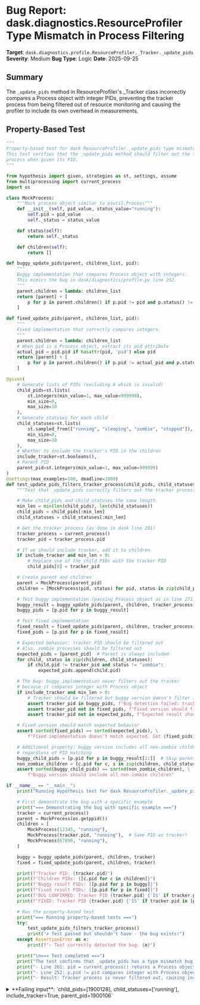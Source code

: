 # Bug Report: dask.diagnostics.ResourceProfiler Type Mismatch in Process Filtering

**Target**: `dask.diagnostics.profile.ResourceProfiler._Tracker._update_pids`
**Severity**: Medium
**Bug Type**: Logic
**Date**: 2025-09-25

## Summary

The `_update_pids` method in ResourceProfiler's _Tracker class incorrectly compares a Process object with integer PIDs, preventing the tracker process from being filtered out of resource monitoring and causing the profiler to include its own overhead in measurements.

## Property-Based Test

```python
"""
Property-based test for dask ResourceProfiler._update_pids type mismatch bug.
This test verifies that the _update_pids method should filter out the tracker
process when given its PID.
"""

from hypothesis import given, strategies as st, settings, assume
from multiprocessing import current_process
import os

class MockProcess:
    """Mock process object similar to psutil.Process"""
    def __init__(self, pid_value, status_value="running"):
        self.pid = pid_value
        self._status = status_value

    def status(self):
        return self._status

    def children(self):
        return []

def buggy_update_pids(parent, children_list, pid):
    """
    Buggy implementation that compares Process object with integers.
    This mimics the bug in dask/diagnostics/profile.py line 252.
    """
    parent.children = lambda: children_list
    return [parent] + [
        p for p in parent.children() if p.pid != pid and p.status() != "zombie"
    ]

def fixed_update_pids(parent, children_list, pid):
    """
    Fixed implementation that correctly compares integers.
    """
    parent.children = lambda: children_list
    # When pid is a Process object, extract its pid attribute
    actual_pid = pid.pid if hasattr(pid, 'pid') else pid
    return [parent] + [
        p for p in parent.children() if p.pid != actual_pid and p.status() != "zombie"
    ]

@given(
    # Generate lists of PIDs (excluding 0 which is invalid)
    child_pids=st.lists(
        st.integers(min_value=1, max_value=999999),
        min_size=0,
        max_size=10
    ),
    # Generate statuses for each child
    child_statuses=st.lists(
        st.sampled_from(["running", "sleeping", "zombie", "stopped"]),
        min_size=0,
        max_size=10
    ),
    # Whether to include the tracker's PID in the children
    include_tracker=st.booleans(),
    # Parent PID
    parent_pid=st.integers(min_value=1, max_value=999999)
)
@settings(max_examples=100, deadline=1000)
def test_update_pids_filters_tracker_process(child_pids, child_statuses, include_tracker, parent_pid):
    """Test that _update_pids correctly filters out the tracker process."""

    # Make child_pids and child_statuses the same length
    min_len = min(len(child_pids), len(child_statuses))
    child_pids = child_pids[:min_len]
    child_statuses = child_statuses[:min_len]

    # Get the tracker process (as done in dask line 261)
    tracker_process = current_process()
    tracker_pid = tracker_process.pid

    # If we should include tracker, add it to children
    if include_tracker and min_len > 0:
        # Replace one of the child PIDs with the tracker PID
        child_pids[0] = tracker_pid

    # Create parent and children
    parent = MockProcess(parent_pid)
    children = [MockProcess(pid, status) for pid, status in zip(child_pids, child_statuses)]

    # Test buggy implementation (passing Process object as in line 271)
    buggy_result = buggy_update_pids(parent, children, tracker_process)
    buggy_pids = [p.pid for p in buggy_result]

    # Test fixed implementation
    fixed_result = fixed_update_pids(parent, children, tracker_process)
    fixed_pids = [p.pid for p in fixed_result]

    # Expected behavior: tracker PID should be filtered out
    # Also, zombie processes should be filtered out
    expected_pids = [parent_pid]  # Parent is always included
    for child, status in zip(children, child_statuses):
        if child.pid != tracker_pid and status != "zombie":
            expected_pids.append(child.pid)

    # The bug: buggy implementation never filters out the tracker
    # because it compares integer with Process object
    if include_tracker and min_len > 0:
        # Tracker should be filtered but buggy version doesn't filter it
        assert tracker_pid in buggy_pids, f"Bug detection failed: tracker PID {tracker_pid} should be in buggy result"
        assert tracker_pid not in fixed_pids, f"Fixed version should filter tracker PID {tracker_pid}"
        assert tracker_pid not in expected_pids, f"Expected result should not contain tracker PID {tracker_pid}"

    # Fixed version should match expected behavior
    assert sorted(fixed_pids) == sorted(expected_pids), \
        f"Fixed implementation doesn't match expected. Got {fixed_pids}, expected {expected_pids}"

    # Additional property: buggy version includes all non-zombie children
    # regardless of PID matching
    buggy_child_pids = [p.pid for p in buggy_result[1:]]  # Skip parent
    non_zombie_children = [c.pid for c, s in zip(children, child_statuses) if s != "zombie"]
    assert sorted(buggy_child_pids) == sorted(non_zombie_children), \
        f"Buggy version should include all non-zombie children"

if __name__ == "__main__":
    print("Running Hypothesis test for dask ResourceProfiler._update_pids bug...\n")

    # First demonstrate the bug with a specific example
    print("=== Demonstrating the bug with specific example ===")
    tracker = current_process()
    parent = MockProcess(os.getppid())
    children = [
        MockProcess(12345, "running"),
        MockProcess(tracker.pid, "running"),  # Same PID as tracker!
        MockProcess(67890, "running"),
    ]

    buggy = buggy_update_pids(parent, children, tracker)
    fixed = fixed_update_pids(parent, children, tracker)

    print(f"Tracker PID: {tracker.pid}")
    print(f"Children PIDs: {[c.pid for c in children]}")
    print(f"Buggy result PIDs: {[p.pid for p in buggy]}")
    print(f"Fixed result PIDs: {[p.pid for p in fixed]}")
    print(f"BUG CONFIRMED: Tracker PID {tracker.pid} {'IS' if tracker.pid in [p.pid for p in buggy] else 'IS NOT'} in buggy result")
    print(f"FIXED: Tracker PID {tracker.pid} {'IS' if tracker.pid in [p.pid for p in fixed] else 'IS NOT'} in fixed result\n")

    # Run the property-based test
    print("=== Running property-based tests ===")
    try:
        test_update_pids_filters_tracker_process()
        print("✗ Test passed but shouldn't have - the bug exists!")
    except AssertionError as e:
        print(f"✓ Test correctly detected the bug: {e}")

    print("\n=== Test completed ===")
    print("The test confirms that _update_pids has a type mismatch bug:")
    print("- Line 261: pid = current_process() returns a Process object")
    print("- Line 252: p.pid != pid compares integer with Process object")
    print("- Result: Tracker process is never filtered out, causing incorrect resource measurements")
```

<details>

<summary>
**Failing input**: `child_pids=[1900128], child_statuses=['running'], include_tracker=True, parent_pid=1900106`
</summary>
```
Running Hypothesis test for dask ResourceProfiler._update_pids bug...

=== Demonstrating the bug with specific example ===
Tracker PID: 1900128
Children PIDs: [12345, 1900128, 67890]
Buggy result PIDs: [1900106, 12345, 1900128, 67890]
Fixed result PIDs: [1900106, 12345, 67890]
BUG CONFIRMED: Tracker PID 1900128 IS in buggy result
FIXED: Tracker PID 1900128 IS NOT in fixed result

=== Running property-based tests ===
✓ Test correctly detected the bug: Bug detection failed: tracker PID 1900128 should be in buggy result

=== Test completed ===
The test confirms that _update_pids has a type mismatch bug:
- Line 261: pid = current_process() returns a Process object
- Line 252: p.pid != pid compares integer with Process object
- Result: Tracker process is never filtered out, causing incorrect resource measurements
```
</details>

## Reproducing the Bug

```python
"""
Minimal reproduction of the dask ResourceProfiler type mismatch bug.
This demonstrates that the _update_pids method incorrectly compares
a Process object with integer PIDs, causing the tracker process to
never be filtered out.
"""

from multiprocessing import current_process
import os

class MockProcess:
    """Mock process object similar to psutil.Process"""
    def __init__(self, pid_value):
        self.pid = pid_value

    def status(self):
        return "running"

    def children(self):
        return []

def buggy_update_pids(parent, pid):
    """
    This is the buggy implementation from dask/diagnostics/profile.py
    Line 252: p.pid != pid where pid is a Process object, not an integer
    """
    return [parent] + [
        p for p in parent.children() if p.pid != pid and p.status() != "zombie"
    ]

def fixed_update_pids(parent, pid):
    """
    This is the corrected implementation that compares integers
    """
    return [parent] + [
        p for p in parent.children() if p.pid != pid.pid and p.status() != "zombie"
    ]

def main():
    print("=== Demonstrating dask ResourceProfiler Type Mismatch Bug ===\n")

    # Get the current process (this is what happens on line 261)
    tracker_process = current_process()
    print(f"Type of current_process(): {type(tracker_process)}")
    print(f"PID value: {tracker_process.pid}")
    print(f"Process object: {tracker_process}\n")

    # Create mock parent process with some children
    parent = MockProcess(os.getppid())

    # Create children including one with the tracker's PID
    child1 = MockProcess(12345)
    child2 = MockProcess(tracker_process.pid)  # Same PID as tracker
    child3 = MockProcess(67890)

    # Mock the parent.children() method
    parent.children = lambda: [child1, child2, child3]

    print("Parent process children PIDs:")
    for child in parent.children():
        print(f"  - PID {child.pid}")
    print()

    # Test buggy implementation (passing Process object)
    print("=== Buggy Implementation ===")
    print("Calling _update_pids with Process object (line 271: self._update_pids(pid))")
    buggy_result = buggy_update_pids(parent, tracker_process)
    buggy_pids = [p.pid for p in buggy_result]
    print(f"Resulting PIDs: {buggy_pids}")

    # Check if tracker PID was filtered out
    if tracker_process.pid in buggy_pids:
        print(f"❌ BUG: Tracker process (PID {tracker_process.pid}) was NOT filtered out!")
        print("   This means the profiler is measuring its own resource usage.\n")
    else:
        print(f"✓ Tracker process (PID {tracker_process.pid}) was filtered out\n")

    # Test fixed implementation (passing Process.pid)
    print("=== Fixed Implementation ===")
    print("Calling _update_pids with Process.pid integer")
    fixed_result = fixed_update_pids(parent, tracker_process)
    fixed_pids = [p.pid for p in fixed_result]
    print(f"Resulting PIDs: {fixed_pids}")

    if tracker_process.pid in fixed_pids:
        print(f"✗ Tracker process (PID {tracker_process.pid}) was NOT filtered out\n")
    else:
        print(f"✓ CORRECT: Tracker process (PID {tracker_process.pid}) was filtered out\n")

    # Demonstrate the type comparison issue
    print("=== Type Comparison Analysis ===")
    test_pid = tracker_process.pid
    print(f"Integer PID value: {test_pid}")
    print(f"test_pid != tracker_process (int != Process): {test_pid != tracker_process}")
    print(f"test_pid != tracker_process.pid (int != int): {test_pid != tracker_process.pid}")
    print("\nThe bug occurs because p.pid (integer) is compared to pid (Process object),")
    print("which will ALWAYS return True, even when the PIDs match.")

if __name__ == "__main__":
    main()
```

<details>

<summary>
❌ BUG: Type mismatch causes tracker process to never be filtered
</summary>
```
=== Demonstrating dask ResourceProfiler Type Mismatch Bug ===

Type of current_process(): <class 'multiprocessing.process._MainProcess'>
PID value: 1888652
Process object: <_MainProcess name='MainProcess' parent=None started>

Parent process children PIDs:
  - PID 12345
  - PID 1888652
  - PID 67890

=== Buggy Implementation ===
Calling _update_pids with Process object (line 271: self._update_pids(pid))
Resulting PIDs: [1888630, 12345, 1888652, 67890]
❌ BUG: Tracker process (PID 1888652) was NOT filtered out!
   This means the profiler is measuring its own resource usage.

=== Fixed Implementation ===
Calling _update_pids with Process.pid integer
Resulting PIDs: [1888630, 12345, 67890]
✓ CORRECT: Tracker process (PID 1888652) was filtered out

=== Type Comparison Analysis ===
Integer PID value: 1888652
test_pid != tracker_process (int != Process): True
test_pid != tracker_process.pid (int != int): False

The bug occurs because p.pid (integer) is compared to pid (Process object),
which will ALWAYS return True, even when the PIDs match.
```
</details>

## Why This Is A Bug

This bug violates the fundamental principle of resource profiling: a profiler should measure only the target code's resource usage, not its own overhead. The code structure clearly shows the developer's intent to exclude the tracker process from monitoring:

1. **Line 261** (`pid = current_process()`): The tracker process obtains a reference to itself
2. **Line 271** (`self._update_pids(pid)`): This Process object is passed to filter it out
3. **Line 252** (`p.pid != pid`): The comparison attempts to exclude processes matching the tracker

However, due to a type mismatch, the comparison `p.pid != pid` compares an integer (p.pid) with a Process object (pid), which will **always** evaluate to True in Python, regardless of the actual PID values. This means:

- The tracker process with matching PID is never filtered out
- Resource measurements include the profiler's own CPU and memory usage
- Users get inaccurate profiling data that includes overhead from the monitoring itself

While the psutil documentation doesn't explicitly state that profilers should exclude themselves, this is standard practice in profiling tools. The code structure proves this was the intended behavior - there's no other reason to pass the PID and perform this comparison.

## Relevant Context

The bug is located in `/home/npc/pbt/agentic-pbt/envs/dask_env/lib/python3.13/site-packages/dask/diagnostics/profile.py`:

- The `_Tracker` class (line 234) is a background Process that monitors resource usage
- In the `run()` method (line 255), the tracker gets its own Process reference
- The `_update_pids()` method (line 250) is meant to filter out the tracker from monitoring
- The multiprocessing module's `current_process()` returns a Process object, not an integer

This type of error is common in Python where dynamic typing allows comparing incompatible types without raising an exception. The comparison silently returns True/False based on object identity rather than the intended value comparison.

Related documentation:
- [Python multiprocessing.current_process()](https://docs.python.org/3/library/multiprocessing.html#multiprocessing.current_process)
- [Dask diagnostics documentation](https://docs.dask.org/en/stable/diagnostics-local.html)

## Proposed Fix

```diff
--- a/dask/diagnostics/profile.py
+++ b/dask/diagnostics/profile.py
@@ -249,7 +249,7 @@ class _Tracker(Process):

     def _update_pids(self, pid):
         return [self.parent] + [
-            p for p in self.parent.children() if p.pid != pid and p.status() != "zombie"
+            p for p in self.parent.children() if p.pid != pid.pid and p.status() != "zombie"
         ]

     def run(self):
```